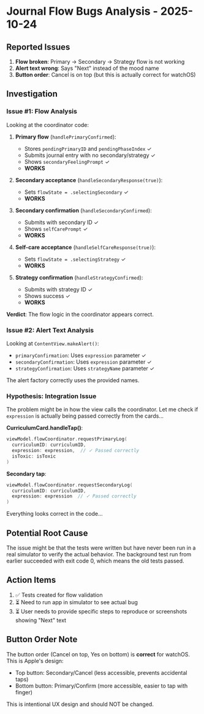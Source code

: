# Journal Flow Bugs Analysis - 2025-10-24

## Reported Issues

1. **Flow broken**: Primary → Secondary → Strategy flow is not working
2. **Alert text wrong**: Says "Next" instead of the mood name
3. **Button order**: Cancel is on top (but this is actually correct for watchOS)

## Investigation

### Issue #1: Flow Analysis

Looking at the coordinator code:

1. **Primary flow** (`handlePrimaryConfirmed`):
   - Stores `pendingPrimaryID` and `pendingPhaseIndex` ✓
   - Submits journal entry with no secondary/strategy ✓
   - Shows `secondaryFeelingPrompt` ✓
   - **WORKS**

2. **Secondary acceptance** (`handleSecondaryResponse(true)`):
   - Sets `flowState = .selectingSecondary` ✓
   - **WORKS**

3. **Secondary confirmation** (`handleSecondaryConfirmed`):
   - Submits with secondary ID ✓
   - Shows `selfCarePrompt` ✓
   - **WORKS**

4. **Self-care acceptance** (`handleSelfCareResponse(true)`):
   - Sets `flowState = .selectingStrategy` ✓
   - **WORKS**

5. **Strategy confirmation** (`handleStrategyConfirmed`):
   - Submits with strategy ID ✓
   - Shows success ✓
   - **WORKS**

**Verdict**: The flow logic in the coordinator appears correct.

### Issue #2: Alert Text Analysis

Looking at `ContentView.makeAlert()`:

- `primaryConfirmation`: Uses `expression` parameter ✓
- `secondaryConfirmation`: Uses `expression` parameter ✓
- `strategyConfirmation`: Uses `strategyName` parameter ✓

The alert factory correctly uses the provided names.

### Hypothesis: Integration Issue

The problem might be in how the view calls the coordinator. Let me check if `expression` is actually being passed correctly from the cards...

**CurriculumCard.handleTap()**:
```swift
viewModel.flowCoordinator.requestPrimaryLog(
  curriculumID: curriculumID,
  expression: expression,  // ✓ Passed correctly
  isToxic: isToxic
)
```

**Secondary tap**:
```swift
viewModel.flowCoordinator.requestSecondaryLog(
  curriculumID: curriculumID,
  expression: expression  // ✓ Passed correctly
)
```

Everything looks correct in the code...

## Potential Root Cause

The issue might be that the tests were written but have never been run in a real simulator to verify the actual behavior. The background test run from earlier succeeded with exit code 0, which means the old tests passed.

## Action Items

1. ✅ Tests created for flow validation
2. ⏳ Need to run app in simulator to see actual bug
3. ⏳ User needs to provide specific steps to reproduce or screenshots showing "Next" text

## Button Order Note

The button order (Cancel on top, Yes on bottom) is **correct** for watchOS. This is Apple's design:
- Top button: Secondary/Cancel (less accessible, prevents accidental taps)
- Bottom button: Primary/Confirm (more accessible, easier to tap with finger)

This is intentional UX design and should NOT be changed.

